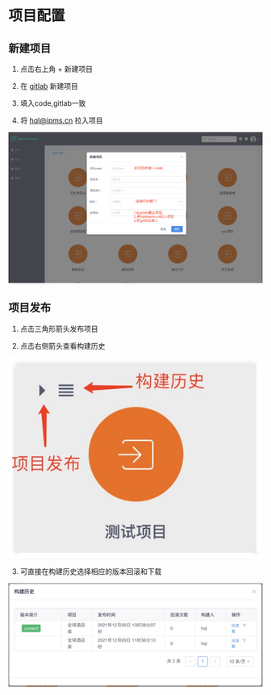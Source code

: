 # 项目配置

## 新建项目

1. 点击右上角 + 新建项目

2. 在 [gitlab](https://git.ihotel.cn:8087/) 新建项目

3. 填入code,gitlab一致

3. 将 hql@ipms.cn 拉入项目

![项目配置](../../images/project_new.png)

## 项目发布

1. 点击三角形箭头发布项目

2. 点击右侧箭头查看构建历史

![项目发布](../../images/project_publish.png)

3. 可直接在构建历史选择相应的版本回滚和下载

![项目发布](../../images/product_history.png)